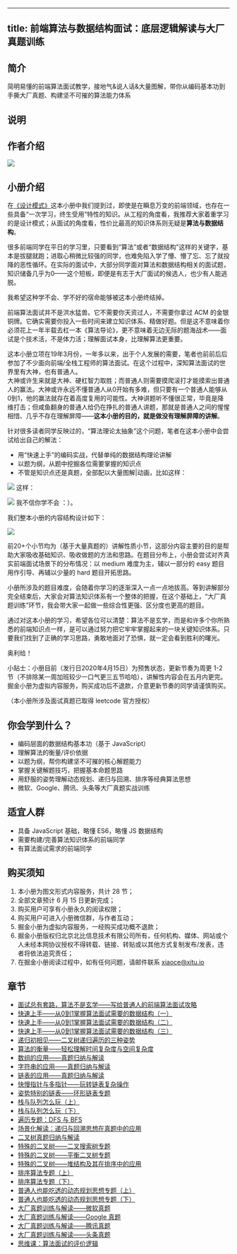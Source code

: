 
---
title: 前端算法与数据结构面试：底层逻辑解读与大厂真题训练
---

## 简介
简明易懂的前端算法面试教学，接地气&说人话&大量图解，带你从编码基本功到手撕大厂真题、构建坚不可摧的算法能力体系

## 说明
## 作者介绍

![](https://p1-jj.byteimg.com/tos-cn-i-t2oaga2asx/gold-user-assets/2020/4/14/17178535a8d64482~tplv-t2oaga2asx-image.image)

## 小册介绍

在[《设计模式》](https://juejin.cn/book/6844733790204461070)这本小册中我们提到过，即使是在瞬息万变的前端领域，也存在一些具备“一次学习，终生受用”特性的知识。从工程的角度看，我推荐大家着重学习的是设计模式；从面试的角度看，性价比最高的知识体系则无疑是**算法与数据结构**。

很多前端同学在平日的学习里，只要看到“算法”或者“数据结构”这样的关键字，基本是拔腿就跑；进取心稍微比较强的同学，也难免陷入学了懵、懵了忘、忘了就投降的恶性循环。在实际的面试中，大部分同学面对算法和数据结构相关的面试题，知识储备几乎为0——这个短板，即便是有志于大厂面试的候选人，也少有人能逃脱。

我希望这种学不会、学不好的宿命能够被这本小册终结掉。

前端算法面试并不是洪水猛兽。它不需要你天资过人，不需要你拿过 ACM 的金银铜牌。它确实需要你投入一些时间来建立知识体系、精做好题。但是这不意味着你必须花上一年半载去杠一本《算法导论》，更不意味着无边无际的题海战术——面试是个技术活，不是体力活；理解面试本身，比理解算法更重要。

这本小册立项在19年3月份，一年多以来，出于个人发展的需要，笔者也前前后后参加了不少面向前端/全栈工程师的算法面试。在这个过程中，深知算法面试的世界里有大神，也有普通人。  
大神或许生来就是大神、硬杠智力取胜；而普通人则需要摸爬滚打才能摸索出普通人的赢法。大神或许永远不懂普通人从0开始有多难，但只要有一个普通人能够从0到1，他的赢法就存在着高度复用的可能性。大神讲题听不懂很正常，毕竟是降维打击；但咸鱼翻身的普通人给仍在挣扎的普通人讲题，那就是普通人之间的惺惺相惜、几乎不存在理解屏障——**这本小册的目的，就是做没有理解屏障的讲解**。

针对很多读者同学反映过的，“算法理论太抽象”这个问题，笔者在这本小册中会尝试给出自己的解法：

- 用“快速上手”的编码实战，代替单纯的数据结构理论讲解
- 以题为纲，从题中挖掘各位需要掌握的知识点
- 不管是知识点还是真题，全部配以大量图解|动画，比如这样：

![](https://p1-jj.byteimg.com/tos-cn-i-t2oaga2asx/gold-user-assets/2020/4/6/1714f098b2bd1f9a~tplv-t2oaga2asx-image.image) 这样：

![](https://p1-jj.byteimg.com/tos-cn-i-t2oaga2asx/gold-user-assets/2020/3/8/170badf9555e7b85~tplv-t2oaga2asx-image.image) 我不信你学不会 ：）。

我们整本小册的内容结构设计如下：

![](https://p1-jj.byteimg.com/tos-cn-i-t2oaga2asx/gold-user-assets/2020/4/24/171ac729f7c0feb9~tplv-t2oaga2asx-image.image)

前20+个小节均为（基于大量真题的）讲解性质小节，这部分内容主要的目的是帮助大家吸收基础知识、吸收做题的方法和思路。在题目分布上，小册会尝试对齐真实前端面试场景下的分布情况：以 medium 难度为主，辅以一部分的 easy 题目用作引导、再辅以少量的 hard 题目开拓思路。

小册所涉及的题目难度，会随着你学习的逐渐深入一点一点地拔高。等到讲解部分完全结束后，大家会对算法知识体系有一个整体的把握，在这个基础上，“大厂真题训练”环节，我会带大家一起做一些综合性更强、区分度也更高的题目。

通过对这本小册的学习，希望各位可以清楚：算法不是玄学，而是和许多个你所熟悉的前端知识点一样，是可以通过努力把它牢牢掌握起来的一块关键知识体系。只要我们找到了正确的学习思路，勇敢地面对了恐惧，就一定会看到胜利的曙光。

奥利给！

小贴士：小册目前（发行日2020年4月15日）为预售状态，更新节奏为周更 1-2 节（不排除某一周加班较少一口气更三五节哈哈），讲解性内容会在五月内更完。掘金小册为虚拟内容服务，购买成功后不退款，介意更新节奏的同学请谨慎购买。

（本小册所涉及面试真题已取得 leetcode 官方授权）

## 你会学到什么？

- 编码层面的数据结构基本功（基于 JavaScript）
- 理解算法的衡量/评价依据
- 以题为纲，帮你构建坚不可摧的核心解题能力
- 掌握关键解题技巧，把握基本命题思路
- 用舒服的姿势理解动态规划、递归与回溯、排序等经典算法思想
- 微软、Google、腾讯、头条等大厂真题实战训练

## 适宜人群

- 具备 JavaScript 基础，略懂 ES6，略懂 JS 数据结构
- 需要构建/完善算法知识体系的前端同学
- 有算法面试需求的前端同学

## 购买须知

1.  本小册为图文形式内容服务，共计 28 节；
2.  全部文章预计 6 月 15 日更新完成；
3.  购买用户可享有小册永久的阅读权限；
4.  购买用户可进入小册微信群，与作者互动；
5.  掘金小册为虚拟内容服务，一经购买成功概不退款；
6.  掘金小册版权归北京北比信息技术有限公司所有，任何机构、媒体、网站或个人未经本网协议授权不得转载、链接、转贴或以其他方式复制发布/发表，违者将依法追究责任；
7.  在掘金小册阅读过程中，如有任何问题，请邮件联系 <xiaoce@xitu.io>

## 章节
- [面试总有套路，算法不是玄学——写给普通人的前端算法面试攻略](./面试总有套路，算法不是玄学——写给普通人的前端算法面试攻略.md)
- [快速上手——从0到1掌握算法面试需要的数据结构（一）](./快速上手——从0到1掌握算法面试需要的数据结构（一）.md)
- [快速上手——从0到1掌握算法面试需要的数据结构（二）](./快速上手——从0到1掌握算法面试需要的数据结构（二）.md)
- [快速上手——从0到1掌握算法面试需要的数据结构（三）](./快速上手——从0到1掌握算法面试需要的数据结构（三）.md)
- [递归初相见——二叉树递归遍历的三种姿势](./递归初相见——二叉树递归遍历的三种姿势.md)
- [算法的衡量——轻松理解时间复杂度与空间复杂度](./算法的衡量——轻松理解时间复杂度与空间复杂度.md)
- [数组的应用——真题归纳与解读](./数组的应用——真题归纳与解读.md)
- [字符串的应用——真题归纳与解读](./字符串的应用——真题归纳与解读.md)
- [链表的应用——真题归纳与解读](./链表的应用——真题归纳与解读.md)
- [快慢指针与多指针——玩转链表复杂操作](./快慢指针与多指针——玩转链表复杂操作.md)
- [姿势特别的链表——环形链表专题](./姿势特别的链表——环形链表专题.md)
- [栈与队列怎么玩（上）](./栈与队列怎么玩（上）.md)
- [栈与队列怎么玩（下）](./栈与队列怎么玩（下）.md)
- [遍历专题：DFS 与 BFS](<./遍历专题-DFS 与 BFS.md>)
- [场景化解读：递归与回溯思想在真题中的应用](./场景化解读-递归与回溯思想在真题中的应用.md)
- [二叉树真题归纳与解读](./二叉树真题归纳与解读.md)
- [特殊的二叉树——二叉搜索树专题](./特殊的二叉树——二叉搜索树专题.md)
- [特殊的二叉树——平衡二叉树专题](./特殊的二叉树——平衡二叉树专题.md)
- [特殊的二叉树——堆结构及其在排序中的应用](./特殊的二叉树——堆结构及其在排序中的应用.md)
- [排序算法专题（上）](./排序算法专题（上）.md)
- [排序算法专题（下）](./排序算法专题（下）.md)
- [普通人也能吃透的动态规划思想专题（上）](./普通人也能吃透的动态规划思想专题（上）.md)
- [普通人也能吃透的动态规划思想专题（下）](./普通人也能吃透的动态规划思想专题（下）.md)
- [大厂真题训练与解读——微软真题](./大厂真题训练与解读——微软真题.md)
- [大厂真题训练与解读——Google 真题](<./大厂真题训练与解读——Google 真题.md>)
- [大厂真题训练与解读——腾讯真题](./大厂真题训练与解读——腾讯真题.md)
- [大厂真题训练与解读——头条真题](./大厂真题训练与解读——头条真题.md)
- [思维课：算法面试的评价逻辑](./思维课-算法面试的评价逻辑.md)

    
